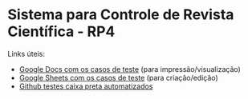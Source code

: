 # Sistema para Controle de Revista Científica - RP4

Links úteis:
- [Google Docs com os casos de teste](https://docs.google.com/document/d/1tkDkE2oFSVUI8WmJjMFwKF4YJgjJF7NzelGdwYdfMz0/edit?usp=sharing) (para impressão/visualização)
- [Google Sheets com os casos de teste](https://docs.google.com/spreadsheets/d/1gaBzIg9nSHtXxl8clC6qesGCaaXhmjqknoeFpX63YDM/edit#gid=742619467) (para criação/edição)
- [Github testes caixa preta automatizados](https://github.com/BhrunoB8/TestesAutomatizadosRPIV)
